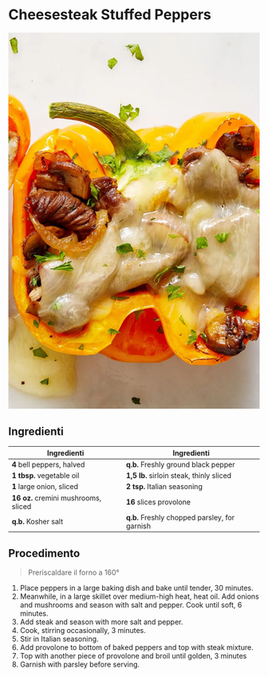 # Cheesesteak Stuffed Peppers

![](../../img/Cheesesteak-Stuffed-Peppers.webp)

## Ingredienti

| Ingredienti                          | Ingredienti                                   |
| ------------------------------------ | --------------------------------------------- |
| **4** bell peppers, halved           | **q.b.** Freshly ground black pepper          |
| **1 tbsp.** vegetable oil            | **1,5 lb.** sirloin steak, thinly sliced      |
| **1** large onion, sliced            | **2 tsp.** Italian seasoning                  |
| **16 oz.** cremini mushrooms, sliced | **16** slices provolone                       |
| **q.b.** Kosher salt                 | **q.b.** Freshly chopped parsley, for garnish |

## Procedimento

> Preriscaldare il forno a 160°

1. Place peppers in a large baking dish and bake until tender, 30 minutes.
2. Meanwhile, in a large skillet over medium-high heat, heat oil. Add onions and mushrooms and season with salt and pepper. Cook until soft, 6 minutes.
3. Add steak and season with more salt and pepper.
4. Cook, stirring occasionally, 3 minutes.
5. Stir in Italian seasoning.
6. Add provolone to bottom of baked peppers and top with steak mixture.
7. Top with another piece of provolone and broil until golden, 3 minutes
8. Garnish with parsley before serving.
